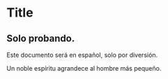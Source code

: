 # Title

## Solo probando.

Este documento será en español, solo por diversión.

Un noble espíritu agrandece al hombre más pequeño.
